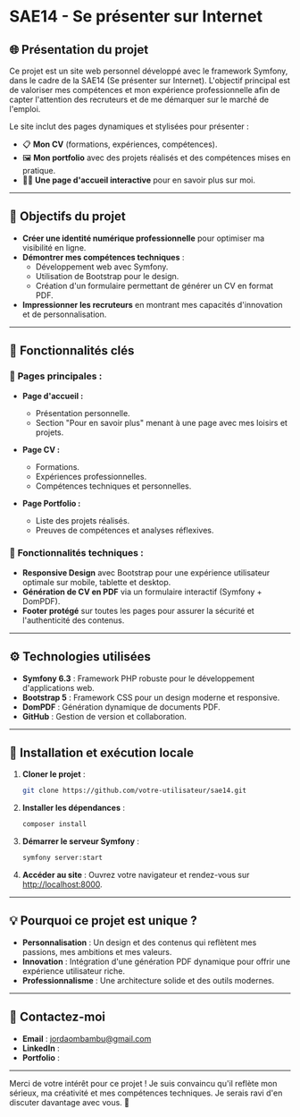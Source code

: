 # **SAE14 - Se présenter sur Internet**

## 🌐 **Présentation du projet**
Ce projet est un site web personnel développé avec le framework Symfony, dans le cadre de la SAE14 (Se présenter sur Internet). L'objectif principal est de valoriser mes compétences et mon expérience professionnelle afin de capter l'attention des recruteurs et de me démarquer sur le marché de l'emploi.  

Le site inclut des pages dynamiques et stylisées pour présenter :
- 📋 **Mon CV** (formations, expériences, compétences).
- 🖼️ **Mon portfolio** avec des projets réalisés et des compétences mises en pratique.
- 🧑‍🎤 **Une page d'accueil interactive** pour en savoir plus sur moi.

---

## 🎯 **Objectifs du projet**
- **Créer une identité numérique professionnelle** pour optimiser ma visibilité en ligne.
- **Démontrer mes compétences techniques** :
  - Développement web avec Symfony.
  - Utilisation de Bootstrap pour le design.
  - Création d'un formulaire permettant de générer un CV en format PDF.
- **Impressionner les recruteurs** en montrant mes capacités d'innovation et de personnalisation.

---

## 🚀 **Fonctionnalités clés**
### 🔖 **Pages principales :**
- **Page d'accueil :**
  - Présentation personnelle.
  - Section "Pour en savoir plus" menant à une page avec mes loisirs et projets.

- **Page CV :**
  - Formations.
  - Expériences professionnelles.
  - Compétences techniques et personnelles.

- **Page Portfolio :**
  - Liste des projets réalisés.
  - Preuves de compétences et analyses réflexives.

### 📜 **Fonctionnalités techniques :**
- **Responsive Design** avec Bootstrap pour une expérience utilisateur optimale sur mobile, tablette et desktop.
- **Génération de CV en PDF** via un formulaire interactif (Symfony + DomPDF).
- **Footer protégé** sur toutes les pages pour assurer la sécurité et l'authenticité des contenus.

---

## ⚙️ **Technologies utilisées**
- **Symfony 6.3** : Framework PHP robuste pour le développement d'applications web.
- **Bootstrap 5** : Framework CSS pour un design moderne et responsive.
- **DomPDF** : Génération dynamique de documents PDF.
- **GitHub** : Gestion de version et collaboration.

---

## 🌟 **Installation et exécution locale**
1. **Cloner le projet** :
   ```bash
   git clone https://github.com/votre-utilisateur/sae14.git
   ```
2. **Installer les dépendances** :
   ```bash
   composer install
   ```
3. **Démarrer le serveur Symfony** :
   ```bash
   symfony server:start
   ```
4. **Accéder au site** :
   Ouvrez votre navigateur et rendez-vous sur [http://localhost:8000](http://localhost:8000).

---

## 💡 **Pourquoi ce projet est unique ?**
- **Personnalisation** : Un design et des contenus qui reflètent mes passions, mes ambitions et mes valeurs.
- **Innovation** : Intégration d'une génération PDF dynamique pour offrir une expérience utilisateur riche.
- **Professionnalisme** : Une architecture solide et des outils modernes.

---

## 📩 **Contactez-moi**
- **Email** : jordaombambu@gmail.com
- **LinkedIn** :
- **Portfolio** :

---

Merci de votre intérêt pour ce projet ! Je suis convaincu qu'il reflète mon sérieux, ma créativité et mes compétences techniques. Je serais ravi d'en discuter davantage avec vous. 🤝
